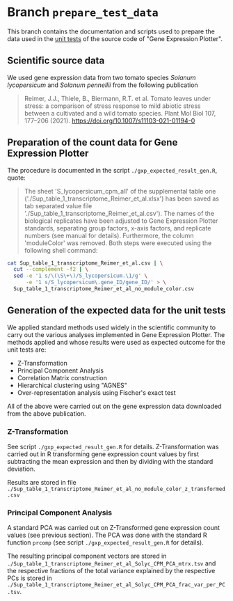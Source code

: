 # Branch `prepare_test_data`

This branch contains the documentation and scripts used to prepare the data used in the [unit tests](https://en.wikipedia.org/wiki/Unit_testing) of the source code of "Gene Expression Plotter".

## Scientific source data

We used gene expression data from two tomato species _Solanum lycopersicum_ and _Solanum pennellii_ from the following publication 

> Reimer, J.J., Thiele, B., Biermann, R.T. et al. Tomato leaves under stress: a comparison of stress response to mild abiotic stress between a cultivated and a wild tomato species. Plant Mol Biol 107, 177–206 (2021). https://doi.org/10.1007/s11103-021-01194-0

## Preparation of the count data for Gene Expression Plotter

The procedure is documented in the script `./gxp_expected_result_gen.R`, quote:

> The sheet 'S_lycopersicum_cpm_all' of the supplemental table one
> ('./Sup_table_1_transcriptome_Reimer_et_al.xlsx') has been saved as tab
> separated value file './Sup_table_1_transcriptome_Reimer_et_al.csv'). The
> names of the biological replicates have been adjusted to Gene Expression
> Plotter standards, separating group factors, x-axis factors, and replicate
> numbers (see manual for details). Furthermore, the column 'moduleColor' was
> removed. Both steps were executed using the following shell command:

```sh
cat Sup_table_1_transcriptome_Reimer_et_al.csv | \
  cut --complement -f2 | \
  sed -e '1 s/\(\S\+\)/S_lycopersicum.\1/g' \
      -e '1 s/S_lycopersicum\.gene_ID/gene_ID/' > \
  Sup_table_1_transcriptome_Reimer_et_al_no_module_color.csv
```

## Generation of the expected data for the unit tests

We applied standard methods used widely in the scientific community to carry out the various analyses implemented in Gene Expression Plotter. The methods applied and whose results were used as expected outcome for the unit tests are:

* Z-Transformation
* Principal Component Analysis
* Correlation Matrix construction
* Hierarchical clustering using "AGNES"
* Over-representation analysis using Fischer's exact test

All of the above were carried out on the gene expression data downloaded from the above publication. 

### Z-Transformation

See script `./gxp_expected_result_gen.R` for details. Z-Transformation was carried out in R transforming gene expression count values by first subtracting the mean expression and then by dividing with the standard deviation.

Results are stored in file `./Sup_table_1_transcriptome_Reimer_et_al_no_module_color_z_transformed.csv`

### Principal Component Analysis

A standard PCA was carried out on Z-Transformed gene expression count values (see previous section). The PCA was done with the standard R function `prcomp` (see script `./gxp_expected_result_gen.R` for details).

The resulting principal component vectors are stored in `./Sup_table_1_transcriptome_Reimer_et_al_Solyc_CPM_PCA_mtrx.tsv` and the respective fractions of the total variance explained by the respective PCs is stored in `./Sup_table_1_transcriptome_Reimer_et_al_Solyc_CPM_PCA_frac_var_per_PC.tsv`.
